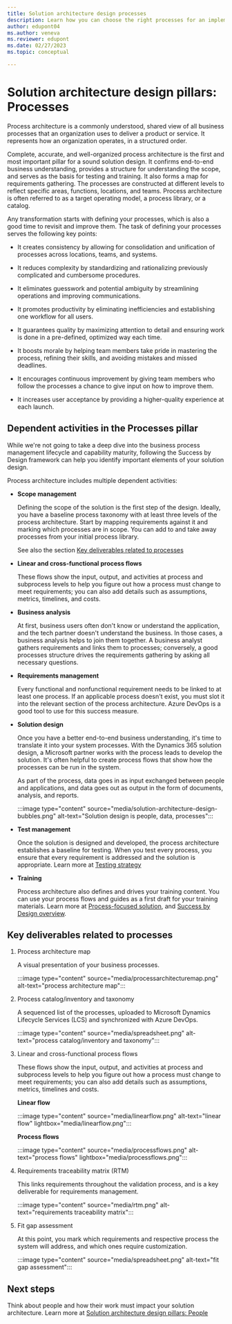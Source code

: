 ```yaml
---
title: Solution architecture design processes
description: Learn how you can choose the right processes for an implementation project. Using solution architecture design pillars, you can learn how to identify those needs and the elements essential to creating a blueprint of your solution.
author: edupont04
ms.author: veneva
ms.reviewer: edupont
ms.date: 02/27/2023
ms.topic: conceptual

---
```


# Solution architecture design pillars: Processes

Process architecture is a commonly understood, shared view of all business processes that an organization uses to deliver a product or service. It represents how an organization operates, in a structured order.  

Complete, accurate, and well-organized process architecture is the first and most important pillar for a sound solution design. It confirms end-to-end business understanding, provides a structure for understanding the scope, and serves as the basis for testing and training. It also forms a map for requirements gathering. The processes are constructed at different levels to reflect specific areas, functions, locations, and teams. Process architecture is often referred to as a target operating model, a process library, or a catalog.

Any transformation starts with defining your processes, which is also a good time to revisit and improve them. The task of defining your processes serves the following key points:

- It creates consistency by allowing for consolidation and unification of processes across locations, teams, and systems.

- It reduces complexity by standardizing and rationalizing previously complicated and cumbersome procedures.

- It eliminates guesswork and potential ambiguity by streamlining operations and improving communications.

- It promotes productivity by eliminating inefficiencies and establishing one workflow for all users.

- It guarantees quality by maximizing attention to detail and ensuring work is done in a pre-defined, optimized way each time.

- It boosts morale by helping team members take pride in mastering the process, refining their skills, and avoiding mistakes and missed deadlines.

- It encourages continuous improvement by giving team members who follow the processes a chance to give input on how to improve them.

- It increases user acceptance by providing a higher-quality experience at each launch.

## Dependent activities in the Processes pillar

While we're not going to take a deep dive into the business process management lifecycle and capability maturity, following the Success by Design framework can help you identify important elements of your solution design.

Process architecture includes multiple dependent activities:

- **Scope management**  

  Defining the scope of the solution is the first step of the design. Ideally, you have a baseline process taxonomy with at least three levels of the process architecture. Start by mapping requirements against it and marking which processes are in scope. You can add to and take away processes from your initial process library.

  See also the section [Key deliverables related to processes](#key-deliverables-related-to-processes)

- **Linear and cross-functional process flows**

  These flows show the input, output, and activities at process and subprocess levels to help you figure out how a process must change to meet requirements; you can also add details such as assumptions, metrics, timelines, and costs.

- **Business analysis**  

  At first, business users often don't know or understand the application, and the tech partner doesn't understand the business. In those cases, a business analysis helps to join them together. A business analyst gathers requirements and links them to processes; conversely, a good processes structure drives the requirements gathering by asking all necessary questions.

- **Requirements management**  

  Every functional and nonfunctional requirement needs to be linked to at least one process. If an applicable process doesn't exist, you must slot it into the relevant section of the process architecture. Azure DevOps is a good tool to use for this success measure.

- **Solution design**  

  Once you have a better end-to-end business understanding, it's time to translate it into your system processes. With the Dynamics 365 solution design, a Microsoft partner works with the process leads to develop the solution. It's often helpful to create process flows that show how the processes can be run in the system.

  As part of the process, data goes in as input exchanged between people and applications, and data goes out as output in the form of documents, analysis, and reports.

  :::image type="content" source="media/solution-architecture-design-bubbles.png" alt-text="Solution design is people, data, processes":::

- **Test management**  

  Once the solution is designed and developed, the process architecture establishes a baseline for testing. When you test every process, you ensure that every requirement is addressed and the solution is appropriate. Learn more at [Testing strategy](testing-strategy.md)

- **Training**  

  Process architecture also defines and drives your training content. You can use your process flows and guides as a first draft for your training materials. Learn more at [Process-focused solution](process-focused-solution.md), and [Success by Design overview](success-by-design.md).

## Key deliverables related to processes

1. Process architecture map  

    A visual presentation of your business processes.

    :::image type="content" source="media/processarchitecturemap.png" alt-text="process architecture map":::
2. Process catalog/inventory and taxonomy

    A sequenced list of the processes, uploaded to Microsoft Dynamics Lifecycle Services (LCS) and synchronized with Azure DevOps.

    :::image type="content" source="media/spreadsheet.png" alt-text="process catalog/inventory and taxonomy":::
3. Linear and cross-functional process flows

    These flows show the input, output, and activities at process and subprocess levels to help you figure out how a process must change to meet requirements; you can also add details such as assumptions, metrics, timelines and costs.

    **Linear flow**  

    :::image type="content" source="media/linearflow.png" alt-text="linear flow" lightbox="media/linearflow.png":::

    **Process flows**  

    :::image type="content" source="media/processflows.png" alt-text="process flows" lightbox="media/processflows.png":::
4. Requirements traceability matrix (RTM)

    This links requirements throughout the validation process, and is a key deliverable for requirements management.  

    :::image type="content" source="media/rtm.png" alt-text="requirements traceability matrix":::
5. Fit gap assessment

    At this point, you mark which requirements and respective process the system will address, and which ones require customization.  

    :::image type="content" source="media/spreadsheet.png" alt-text="fit gap assessment":::

## Next steps

Think about people and how their work must impact your solution architecture. Learn more at [Solution architecture design pillars: People](solution-architecture-design-pillars-people.md)  